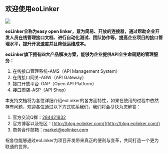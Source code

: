 ## 欢迎使用eoLinker
![](http://data.eolinker.com/course/5afzRpSe95a0abcd09eab17bbd05968b5ce0cb2fa4e41af)

**eoLinker全称为easy open linker，意为简易、开放的连接器，通过帮助企业开发人员在线管理接口文档、进行自动化测试、团队协作等，提高企业项目的接口管理水平，提升开发速度并且降低运维成本。**

**eoLinker旗下拥有四大产品解决方案，能够为企业提供API全生命周期的管理服务：**
1. 在线接口管理系统-AMS（API Management System）
2. 在线接口网关-AGW（API Gateway）
3. 接口开放平台-OAP（Open API Platform）
4. 接口商店-ASP（API Shop）

本支持文档将为各位详细介绍eoLinker的各方面特性，如果在使用的过程中依然存有问题，欢迎各位通过以下方式联系我们，我们将会尽快为您解答：
1. 官方交流Q群：[284421832](http://shang.qq.com/wpa/qunwpa?idkey=208b23b73761039b9994d71378ccbf7c84c872d5577d557e45168b37fd290c12 "官方交流Q群")
2. 官方博客以及社区：[http://blog.eolinker.com/](http://blog.eolinker.com/)
3. 商务合作邮箱：market@eolinker.com

祝各位能够通过eoLinker为项目开发带来真正的便利与变革，共同打造一个更为联通的世界。